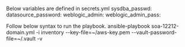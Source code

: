 Below variables are defined in secrets.yml
    sysdba_passwd:
    datasource_password: 
    weblogic_admin:
    weblogic_admin_pass: 

Follow below syntax to run the playbook. 
    ansible-playbook soa-12212-domain.yml -i inventory --key-file=~/aws-key.pem --vault-password-file=~/.vault -v
